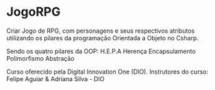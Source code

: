 # JogoRPG

Criar Jogo de RPG, com personagens e seus respectivos atributos 
utilizando os pilares da programação Orientada a Objeto no Csharp.

Sendo os quatro pilares da OOP:
H.E.P.A
Herença
Encapsulamento
Polimorfismo
Abstração 

Curso oferecido pela Digital Innovation One (DIO).
Instrutores do curso:
Felipe Aguiar & Adriana Silva - DIO


